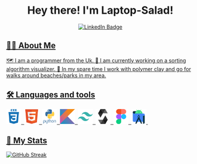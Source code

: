 <!---
Laptop-Salad/Laptop-Salad is a ✨ special ✨ repository because its `README.md` (this file) appears on your GitHub profile.
You can click the Preview link to take a look at your changes.
--->

<h1 align="center">Hey there! I'm Laptop-Salad!</h1>

<div id="badges" align="center">
    <a href="https://www.linkedin.com/in/amanda-wallis-8b3311220/">
      <img src="https://img.shields.io/badge/LinkedIn-blue?style=for-the-badge&logo=linkedin&logoColor=white" alt="LinkedIn Badge"
    </a>
</div>

## 👩‍💻 About Me
🗺️ I am a programmer from the Uk.
🔨 I am currently working on a sorting algorithm visualizer.
📕 In my spare time I work with polymer clay and go for walks around beaches/parks in my area.

## 🛠️ Languages and tools
<div>
  <img src="https://github.com/devicons/devicon/blob/master/icons/css3/css3-plain-wordmark.svg"  title="CSS3" alt="CSS" width="40" height="40"/>&nbsp;
  <img src="https://github.com/devicons/devicon/blob/master/icons/html5/html5-original.svg" title="HTML5" alt="HTML" width="40" height="40"/>&nbsp;
  <img src="https://github.com/devicons/devicon/blob/master/icons/python/python-original-wordmark.svg" title="Python" alt="Python" width="40" height="40"/>&nbsp;
  <img src="https://github.com/devicons/devicon/blob/master/icons/kotlin/kotlin-original.svg" title="Kotlin" alt="Kotlin" width="40" height="40"/>&nbsp;
  <img src="https://github.com/devicons/devicon/blob/master/icons/tailwindcss/tailwindcss-plain.svg" title="TailwindCSS" alt="TailwindCSS" width="40" height="40"/>&nbsp;
  <img src="https://github.com/devicons/devicon/blob/master/icons/solidity/solidity-original.svg" title="Solidity" alt="Solidity" width="40" height="40"/>&nbsp;
  <img src="https://github.com/devicons/devicon/blob/master/icons/figma/figma-original.svg" title="Figma" alt="Figma" width="40" height="40"/>&nbsp;
  <img src="https://github.com/devicons/devicon/blob/master/icons/androidstudio/androidstudio-original.svg" title="Android Studio" alt="Android Studio" width="40" height="40"/>&nbsp;
</div>

## 💼 My Stats
[![GitHub Streak](http://github-readme-streak-stats.herokuapp.com?user=Laptop-Salad&theme=dark&hide_border=true&date_format=M%20j%5B%2C%20Y%5D)](https://git.io/streak-stats)



